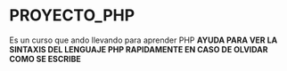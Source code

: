 # PROYECTO_PHP
Es un curso que ando llevando para aprender PHP
**AYUDA PARA VER LA SINTAXIS DEL LENGUAJE PHP RAPIDAMENTE EN CASO DE OLVIDAR COMO SE ESCRIBE**
